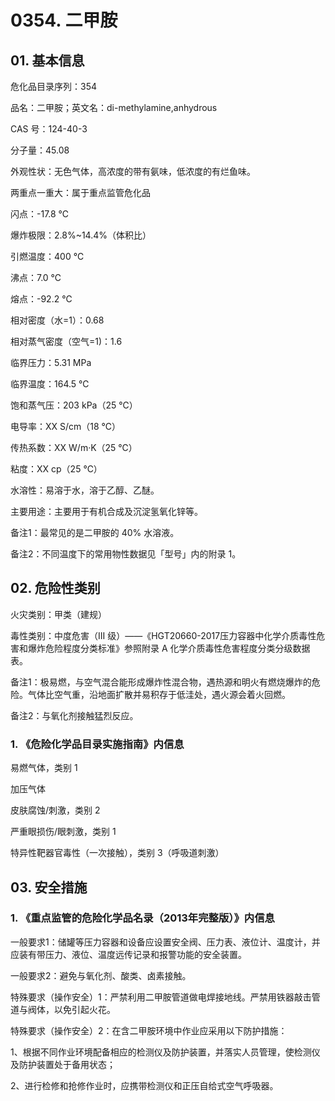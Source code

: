 # 0354. 二甲胺

## 01. 基本信息

危化品目录序列：354

品名：二甲胺；英文名：di-methylamine,anhydrous

CAS 号：124-40-3

分子量：45.08

外观性状：无色气体，高浓度的带有氨味，低浓度的有烂鱼味。

两重点一重大：属于重点监管危化品

闪点：-17.8 ℃

爆炸极限：2.8%~14.4%（体积比）

引燃温度：400 ℃

沸点：7.0 ℃

熔点：-92.2 ℃

相对密度（水=1）：0.68

相对蒸气密度（空气=1)：1.6

临界压力：5.31 MPa

临界温度：164.5 ℃

饱和蒸气压：203 kPa（25 ℃）

电导率：XX S/cm（18 ℃）

传热系数：XX W/m·K（25 ℃）

粘度：XX cp（25 ℃）

水溶性：易溶于水，溶于乙醇、乙醚。

主要用途：主要用于有机合成及沉淀氢氧化锌等。

备注1：最常见的是二甲胺的 40% 水溶液。

备注2：不同温度下的常用物性数据见「型号」内的附录 1。

## 02. 危险性类别

火灾类别：甲类（建规）

毒性类别：中度危害（III  级）——《HGT20660-2017压力容器中化学介质毒性危害和爆炸危险程度分类标准》参照附录 A 化学介质毒性危害程度分类分级数据表。

备注1：极易燃，与空气混合能形成爆炸性混合物，遇热源和明火有燃烧爆炸的危险。气体比空气重，沿地面扩散并易积存于低洼处，遇火源会着火回燃。

备注2：与氧化剂接触猛烈反应。

### 1. 《危险化学品目录实施指南》内信息

易燃气体，类别 1 

加压气体

皮肤腐蚀/刺激，类别 2 

严重眼损伤/眼刺激，类别 1

特异性靶器官毒性（一次接触），类别 3（呼吸道刺激）

## 03. 安全措施

### 1. 《重点监管的危险化学品名录（2013年完整版）》内信息

一般要求1：储罐等压力容器和设备应设置安全阀、压力表、液位计、温度计，并应装有带压力、液位、温度远传记录和报警功能的安全装置。

一般要求2：避免与氧化剂、酸类、卤素接触。

特殊要求（操作安全）1：严禁利用二甲胺管道做电焊接地线。严禁用铁器敲击管道与阀体，以免引起火花。

特殊要求（操作安全）2：在含二甲胺环境中作业应采用以下防护措施：

1、根据不同作业环境配备相应的检测仪及防护装置，并落实人员管理，使检测仪及防护装置处于备用状态；

2、进行检修和抢修作业时，应携带检测仪和正压自给式空气呼吸器。

